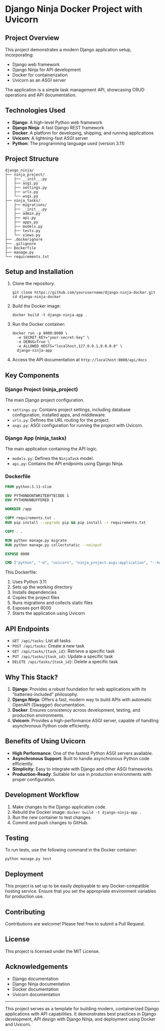# Django Ninja Docker Project with Uvicorn

## Project Overview

This project demonstrates a modern Django application setup, incorporating:
- Django web framework
- Django Ninja for API development
- Docker for containerization
- Uvicorn as an ASGI server

The application is a simple task management API, showcasing CRUD operations and API documentation.

## Technologies Used

- **Django**: A high-level Python web framework
- **Django Ninja**: A fast Django REST framework
- **Docker**: A platform for developing, shipping, and running applications
- **Uvicorn**: A lightning-fast ASGI server
- **Python**: The programming language used (version 3.11)

## Project Structure

```
django_ninja/
├── ninja_project/
│   ├── __init__.py
│   ├── asgi.py
│   ├── settings.py
│   ├── urls.py
│   └── wsgi.py
├── ninja_tasks/
│   ├── migrations/
│   ├── __init__.py
│   ├── admin.py
│   ├── api.py
│   ├── apps.py
│   ├── models.py
│   ├── tests.py
│   └── views.py
├── .dockerignore
├── .gitignore
├── Dockerfile
├── manage.py
└── requirements.txt
```

## Setup and Installation

1. Clone the repository:
   ```
   git clone https://github.com/yourusername/django-ninja-docker.git
   cd django-ninja-docker
   ```

2. Build the Docker image:
   ```
   docker build -t django-ninja-app .
   ```

3. Run the Docker container:
   ```
   docker run -p 8000:8000 \
     -e SECRET_KEY="your-secret-key" \
     -e DEBUG=True \
     -e ALLOWED_HOSTS="localhost,127.0.0.1,0.0.0.0" \
     django-ninja-app
   ```

4. Access the API documentation at `http://localhost:8000/api/docs`

## Key Components

### Django Project (ninja_project)

The main Django project configuration.

- `settings.py`: Contains project settings, including database configuration, installed apps, and middleware.
- `urls.py`: Defines the URL routing for the project.
- `asgi.py`: ASGI configuration for running the project with Uvicorn.

### Django App (ninja_tasks)

The main application containing the API logic.

- `models.py`: Defines the `NinjaTask` model.
- `api.py`: Contains the API endpoints using Django Ninja.

### Dockerfile

```dockerfile
FROM python:3.11-slim

ENV PYTHONDONTWRITEBYTECODE 1
ENV PYTHONUNBUFFERED 1

WORKDIR /app

COPY requirements.txt .
RUN pip install --upgrade pip && pip install -r requirements.txt

COPY . .

RUN python manage.py migrate
RUN python manage.py collectstatic --noinput

EXPOSE 8000

CMD ["python", "-m", "uvicorn", "ninja_project.asgi:application", "--host", "0.0.0.0", "--port", "8000"]
```

This Dockerfile:
1. Uses Python 3.11
2. Sets up the working directory
3. Installs dependencies
4. Copies the project files
5. Runs migrations and collects static files
6. Exposes port 8000
7. Starts the application using Uvicorn

## API Endpoints

- `GET /api/tasks`: List all tasks
- `POST /api/tasks`: Create a new task
- `GET /api/tasks/{task_id}`: Retrieve a specific task
- `PUT /api/tasks/{task_id}`: Update a specific task
- `DELETE /api/tasks/{task_id}`: Delete a specific task

## Why This Stack?

1. **Django**: Provides a robust foundation for web applications with its "batteries-included" philosophy.
2. **Django Ninja**: Offers a fast, modern way to build APIs with automatic OpenAPI (Swagger) documentation.
3. **Docker**: Ensures consistency across development, testing, and production environments.
4. **Uvicorn**: Provides a high-performance ASGI server, capable of handling asynchronous Python code efficiently.

## Benefits of Using Uvicorn

- **High Performance**: One of the fastest Python ASGI servers available.
- **Asynchronous Support**: Built to handle asynchronous Python code efficiently.
- **Simplicity**: Easy to integrate with Django and other ASGI frameworks.
- **Production-Ready**: Suitable for use in production environments with proper configuration.

## Development Workflow

1. Make changes to the Django application code.
2. Rebuild the Docker image: `docker build -t django-ninja-app .`
3. Run the new container to test changes.
4. Commit and push changes to GitHub.

## Testing

To run tests, use the following command in the Docker container:

```
python manage.py test
```

## Deployment

This project is set up to be easily deployable to any Docker-compatible hosting service. Ensure that you set the appropriate environment variables for production use.

## Contributing

Contributions are welcome! Please feel free to submit a Pull Request.

## License

This project is licensed under the MIT License.

## Acknowledgements

- Django documentation
- Django Ninja documentation
- Docker documentation
- Uvicorn documentation

---

This project serves as a template for building modern, containerized Django applications with API capabilities. It demonstrates best practices in Django development, API design with Django Ninja, and deployment using Docker and Uvicorn.
